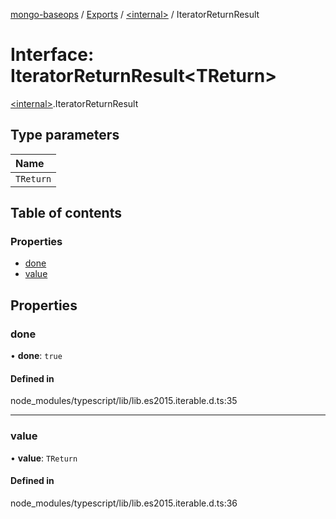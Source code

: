 [mongo-baseops](../README.md) / [Exports](../modules.md) / [\<internal\>](../modules/internal_.md) / IteratorReturnResult

# Interface: IteratorReturnResult\<TReturn\>

[\<internal\>](../modules/internal_.md).IteratorReturnResult

## Type parameters

| Name |
| :------ |
| `TReturn` |

## Table of contents

### Properties

- [done](internal_.IteratorReturnResult.md#done)
- [value](internal_.IteratorReturnResult.md#value)

## Properties

### done

• **done**: ``true``

#### Defined in

node_modules/typescript/lib/lib.es2015.iterable.d.ts:35

___

### value

• **value**: `TReturn`

#### Defined in

node_modules/typescript/lib/lib.es2015.iterable.d.ts:36
